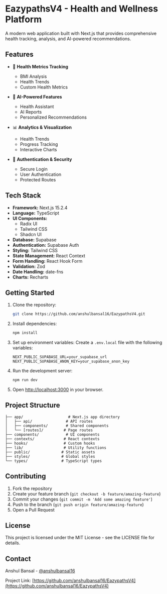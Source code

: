 # EazypathsV4 - Health and Wellness Platform

A modern web application built with Next.js that provides comprehensive health tracking, analysis, and AI-powered recommendations.

## Features

- 🏥 **Health Metrics Tracking**
  - BMI Analysis
  - Health Trends
  - Custom Health Metrics

- 🤖 **AI-Powered Features**
  - Health Assistant
  - AI Reports
  - Personalized Recommendations

- 📊 **Analytics & Visualization**
  - Health Trends
  - Progress Tracking
  - Interactive Charts

- 🔐 **Authentication & Security**
  - Secure Login
  - User Authentication
  - Protected Routes

## Tech Stack

- **Framework:** Next.js 15.2.4
- **Language:** TypeScript
- **UI Components:** 
  - Radix UI
  - Tailwind CSS
  - Shadcn UI
- **Database:** Supabase
- **Authentication:** Supabase Auth
- **Styling:** Tailwind CSS
- **State Management:** React Context
- **Form Handling:** React Hook Form
- **Validation:** Zod
- **Date Handling:** date-fns
- **Charts:** Recharts

## Getting Started

1. Clone the repository:
   ```bash
   git clone https://github.com/anshulbansal16/EazypathsV4.git
   ```

2. Install dependencies:
   ```bash
   npm install
   ```

3. Set up environment variables:
   Create a `.env.local` file with the following variables:
   ```
   NEXT_PUBLIC_SUPABASE_URL=your_supabase_url
   NEXT_PUBLIC_SUPABASE_ANON_KEY=your_supabase_anon_key
   ```

4. Run the development server:
   ```bash
   npm run dev
   ```

5. Open [http://localhost:3000](http://localhost:3000) in your browser.

## Project Structure

```
├── app/                    # Next.js app directory
│   ├── api/               # API routes
│   ├── components/        # Shared components
│   └── [routes]/         # Page routes
├── components/            # UI components
├── contexts/             # React contexts
├── hooks/                # Custom hooks
├── lib/                  # Utility functions
├── public/              # Static assets
├── styles/              # Global styles
└── types/               # TypeScript types
```

## Contributing

1. Fork the repository
2. Create your feature branch (`git checkout -b feature/amazing-feature`)
3. Commit your changes (`git commit -m 'Add some amazing feature'`)
4. Push to the branch (`git push origin feature/amazing-feature`)
5. Open a Pull Request

## License

This project is licensed under the MIT License - see the LICENSE file for details.

## Contact

Anshul Bansal - [@anshulbansal16](https://github.com/anshulbansal16)

Project Link: [https://github.com/anshulbansal16/EazypathsV4](https://github.com/anshulbansal16/EazypathsV4) 